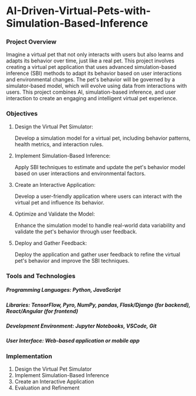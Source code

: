 # AI-Driven-Virtual-Pets-with-Simulation-Based-Inference

### Project Overview

Imagine a virtual pet that not only interacts with users but also learns and adapts its behavior over time, just like a real pet. This project involves creating a virtual pet application that uses advanced simulation-based inference (SBI) methods to adapt its behavior based on user interactions and environmental changes. The pet's behavior will be governed by a simulator-based model, which will evolve using data from interactions with users. This project combines AI, simulation-based inference, and user interaction to create an engaging and intelligent virtual pet experience.

### Objectives
1. Design the Virtual Pet Simulator:

    Develop a simulation model for a virtual pet, including behavior patterns, health metrics, and interaction rules.
2. Implement Simulation-Based Inference:

    Apply SBI techniques to estimate and update the pet's behavior model based on user interactions and environmental factors.
3. Create an Interactive Application:

    Develop a user-friendly application where users can interact with the virtual pet and influence its behavior.
4. Optimize and Validate the Model:

    Enhance the simulation model to handle real-world data variability and validate the pet's behavior through user feedback.
5. Deploy and Gather Feedback:

    Deploy the application and gather user feedback to refine the virtual pet's behavior and improve the SBI techniques.
### Tools and Technologies
##### Programming Languages: Python, JavaScript
##### Libraries: TensorFlow, Pyro, NumPy, pandas, Flask/Django (for backend), React/Angular (for frontend)
##### Development Environment: Jupyter Notebooks, VSCode, Git
##### User Interface: Web-based application or mobile app


### Implementation
1. Design the Virtual Pet Simulator
2. Implement Simulation-Based Inference
3. Create an Interactive Application
4. Evaluation and Refinement
